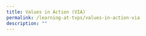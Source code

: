 ```yaml
---
title: Values in Action (VIA)
permalink: /learning-at-tvps/values-in-action-via
description: ""
---
```

